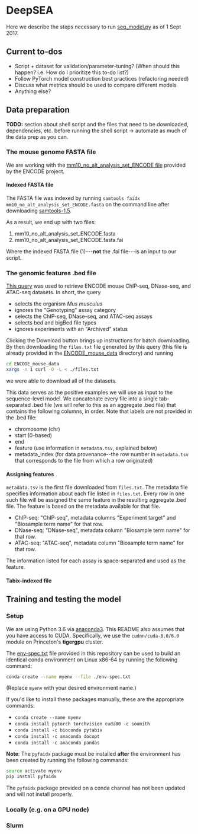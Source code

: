 
# DeepSEA
Here we describe the steps necessary to run [seq_model.py](seqmodel.py) as of 1 Sept 2017.

## Current to-dos
- Script + dataset for validation/parameter-tuning? (When should this happen? i.e. How do I prioritize this to-do list?)
- Follow PyTorch model construction best practices (refactoring needed)
- Discuss what metrics should be used to compare different models
- Anything else?

## Data preparation

**TODO:** section about shell script and the files that need to be downloaded, dependencies, etc. before running the shell script -> automate as much of the data prep as you can.

### The mouse genome FASTA file
We are working with the [mm10_no_alt_analysis_set_ENCODE file](https://www.encodeproject.org/data-standards/reference-sequences/) provided by the ENCODE project.

#### Indexed FASTA file
The FASTA file was indexed by running `samtools faidx mm10_no_alt_analysis_set_ENCODE.fasta` on the command line after downloading [samtools-1.5](http://www.htslib.org/download/).

As a result, we end up with two files:
1. mm10_no_alt_analysis_set_ENCODE.fasta
2. mm10_no_alt_analysis_set_ENCODE.fasta.fai

Where the indexed FASTA file (1)---**not** the .fai file---is an input to our script.

### The genomic features .bed file
[This query](https://www.encodeproject.org/search/?type=Experiment&assay_slims%21=Genotyping&assay_title=ChIP-seq&assay_title=DNase-seq&assay_title=ATAC-seq&replicates.library.biosample.donor.organism.scientific_name=Mus+musculus&files.file_type=bigBed+narrowPeak&files.file_type=bed+narrowPeak&files.file_type=bed+broadPeak&files.file_type=bigBed+broadPeak&files.file_type=bigBed+bed3%2B&files.file_type=bed+bed9&files.file_type=bigBed+bed9&status%21=archived) was used to retrieve ENCODE mouse ChIP-seq, DNase-seq, and ATAC-seq datasets.
In short, the query
- selects the organism _Mus musculus_
- ignores the "Genotyping" assay category
- selects the ChIP-seq, DNase-seq, and ATAC-seq assays
- selects bed and bigBed file types
- ignores experiments with an "Archived" status

Clicking the Download button brings up instructions for batch downloading.
By then downloading the `files.txt` file generated by this query (this file is already provided in the [ENCODE_mouse_data](ENCODE_mouse_data) directory) and running
```bash
cd ENCODE_mouse_data
xargs -n 1 curl -O -L < ./files.txt
```
we were able to download all of the datasets.

This data serves as the positive examples we will use as input to the sequence-level model.
We concatenate every file into a single tab-separated .bed file (we will refer to this as an aggregate .bed file) that contains the following columns, in order.
Note that labels are not provided in the .bed file:
- chromosome (chr)
- start (0-based)
- end
- feature (use information in `metadata.tsv`, explained below)
- metadata_index (for data provenance--the row number in `metadata.tsv` that corresponds to the file from which a row originated)

#### Assigning features
`metadata.tsv` is the first file downloaded from `files.txt`.
The metadata file specifies information about each file listed in `files.txt`. 
Every row in one such file will be assigned the same feature in the resulting aggregate .bed file.
The feature is based on the metadata available for that file.
- ChIP-seq: "ChIP-seq", metadata columns "Experiment target" and "Biosample term name" for that row.
- DNase-seq: "DNase-seq", metadata column "Biosample term name" for that row.
- ATAC-seq: "ATAC-seq", metadata column "Biosample term name" for that row.

The information listed for each assay is space-separated and used as the feature.

#### Tabix-indexed file


## Training and testing the model

### Setup
We are using Python 3.6 via [anaconda3](https://www.anaconda.com/download/).
This README also assumes that you have access to CUDA.
Specifically, we use the `cudnn/cuda-8.0/6.0` module on Princeton's **tigergpu** cluster.

The [env-spec.txt](env-spec.txt) file provided in this repository can be used to build an identical conda environment on Linux x86-64 by running the following command:
```bash
conda create --name myenv --file ./env-spec.txt
```
(Replace `myenv` with your desired environment name.)

If you'd like to install these packages manually, these are the appropriate commands:

- `conda create --name myenv`
- `conda install pytorch torchvision cuda80 -c soumith`
- `conda install -c bioconda pytabix`
- `conda install -c anaconda docopt`
- `conda install -c anaconda pandas`

**Note**: The `pyfaidx` package must be installed **after** the environment has been created by running the following commands:
```bash
source activate myenv
pip install pyfaidx
```
The `pyfaidx` package provided on a conda channel has not been updated and will not install properly. 

### Locally (e.g. on a GPU node)


### Slurm




